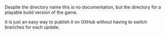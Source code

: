 Despite the directory name this is no documentation, but the directory for a playable build version of the game.

It is just an easy way to publish it on GitHub without having to switch branches for each update.
